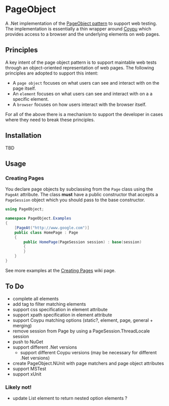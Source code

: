 # PageObject
A .Net implementation of the [PageObject pattern](http://martinfowler.com/bliki/PageObject.html) to support web testing.
The implementation is essentially a thin wrapper around [Coypu](https://github.com/featurist/coypu) which provides access to a browser and the underlying
elements on web pages.

## Principles
A key intent of the page object pattern is to support maintable web tests through an object-oriented
representation of web pages. The following principles are adopted to support this intent: 
* A `page object` focuses on what users can see and interact with on the
page itself.
* An `element` focuses on what users can see and interact with on a
a specific element.
* A `browser` focuses on how users interact with the browser itself.

For all of the above there is a mechanism to support the developer in cases where they
need to break these principles.

## Installation
TBD

## Usage

### Creating Pages
You declare page objects by subclassing from the `Page` class using the `PageAt` attribute.
The class **must** have a public constructor that accepts a `PageSession` object which you should pass to the base constructor. 

```cs
using PageObject;

namespace PageObject.Examples
{
    [PageAt("http://www.google.com")]
    public class HomePage : Page
    {
        public HomePage(PageSession session) : base(session)
        {
        }
    }
}
```

See more examples at the [Creating Pages](https://github.com/dwhelan/PageObject/wiki/Creating-Pages) wiki page.

## To Do
 - complete all elements
 - add tag to filter matching elements
 - support css specification in element attribute
 - support xpath specification in element attribute
 - support Coypu matching options (static?, element, page, general + merging)
 - remove session from Page by using a PageSession.ThreadLocale session
 - push to NuGet
 - support different .Net versions
    - support different Coypu versions (may be necessary for different .Net versions)
 - create PageObject.NUnit with page matchers and page object attributes
 - support MSTest
 - support xUnit

### Likely not!
 - update List element to return nested option elements ?


